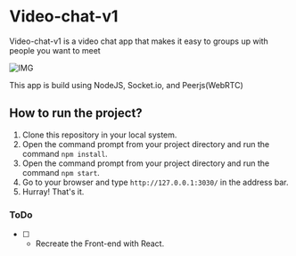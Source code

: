 # Video-chat-v1

Video-chat-v1 is a video chat app that makes it easy to groups up with people you want to meet

![IMG]([./video-chat.png](https://github.com/itstaranarora/video-chat-v1/raw/master/video-chat.png))

This app is build using NodeJS, Socket.io, and Peerjs(WebRTC)

## How to run the project?

1. Clone this repository in your local system.
2. Open the command prompt from your project directory and run the command `npm install`.
3. Open the command prompt from your project directory and run the command `npm start`.
4. Go to your browser and type `http://127.0.0.1:3030/` in the address bar.
5. Hurray! That's it.

### ToDo

- [ ] - Recreate the Front-end with React.